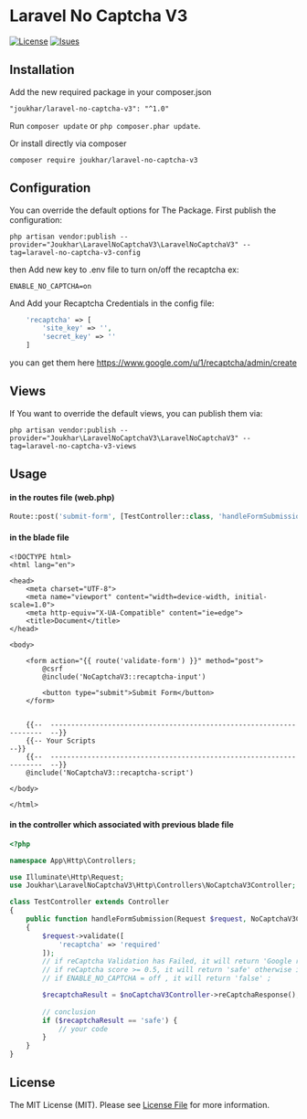 # Laravel No Captcha V3

[![License](https://img.shields.io/github/license/joukhar/laravel-no-captcha-v3)](https://packagist.org/packages/joukhar/laravel-no-captcha-v3)
[![Isues](https://img.shields.io/github/issues/joukhar/laravel-no-captcha-v3)](https://packagist.org/packages/joukhar/laravel-no-captcha-v3)

## Installation

Add the new required package in your composer.json

```
"joukhar/laravel-no-captcha-v3": "^1.0"
```
Run `composer update` or `php composer.phar update`.

Or install directly via composer

```
composer require joukhar/laravel-no-captcha-v3
```

## Configuration

You can override the default options for The Package. First publish the configuration:

```
php artisan vendor:publish --provider="Joukhar\LaravelNoCaptchaV3\LaravelNoCaptchaV3" --tag=laravel-no-captcha-v3-config
```

then Add new key to .env file to turn on/off the recaptcha ex:

```
ENABLE_NO_CAPTCHA=on
```

And Add your Recaptcha Credentials in the config file:

```php
    'recaptcha' => [
        'site_key' => '',
        'secret_key' => ''
    ]
```

you can get them here https://www.google.com/u/1/recaptcha/admin/create

## Views

If You want to override the default views, you can publish them via:

```
php artisan vendor:publish --provider="Joukhar\LaravelNoCaptchaV3\LaravelNoCaptchaV3" --tag=laravel-no-captcha-v3-views
```

## Usage

#### in the routes file (web.php)

```php
Route::post('submit-form', [TestController::class, 'handleFormSubmission']);
```

#### in the blade file

```blade
<!DOCTYPE html>
<html lang="en">

<head>
    <meta charset="UTF-8">
    <meta name="viewport" content="width=device-width, initial-scale=1.0">
    <meta http-equiv="X-UA-Compatible" content="ie=edge">
    <title>Document</title>
</head>

<body>

    <form action="{{ route('validate-form') }}" method="post">
        @csrf
        @include('NoCaptchaV3::recaptcha-input')

        <button type="submit">Submit Form</button>
    </form>


    {{--  --------------------------------------------------------------------  --}}
    {{-- Your Scripts                                                           --}}
    {{--  --------------------------------------------------------------------  --}}
    @include('NoCaptchaV3::recaptcha-script')

</body>

</html>

```

#### in the controller which associated with previous blade file 

```php
<?php

namespace App\Http\Controllers;

use Illuminate\Http\Request;
use Joukhar\LaravelNoCaptchaV3\Http\Controllers\NoCaptchaV3Controller;

class TestController extends Controller
{
    public function handleFormSubmission(Request $request, NoCaptchaV3Controller $noCaptchaV3Controller)
    {
        $request->validate([
            'recaptcha' => 'required'
        ]);
        // if reCaptcha Validation has Failed, it will return 'Google reCaptcha Validation has Failed';
        // if reCaptcha score >= 0.5, it will return 'safe' otherwise it will return 'not safe' ;
        // if ENABLE_NO_CAPTCHA = off , it will return 'false' ;

        $recaptchaResult = $noCaptchaV3Controller->reCaptchaResponse();
    
        // conclusion
        if ($recaptchaResult == 'safe') {
            // your code
        }
    }
}

```


## License

The MIT License (MIT). Please see [License File](LICENSE) for more information.

